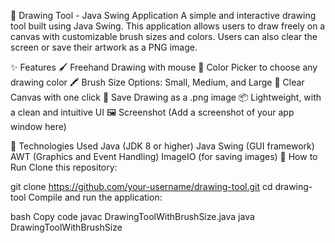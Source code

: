 🎨 Drawing Tool - Java Swing Application A simple and interactive drawing tool built using Java Swing. This application allows users to draw freely on a canvas with customizable brush sizes and colors. Users can also clear the screen or save their artwork as a PNG image.

✨ Features 
🖌️ Freehand Drawing with mouse 
🎨 Color Picker to choose any drawing color 
🖍️ Brush Size Options: Small, Medium, and Large 
🧹 Clear Canvas with one click 
💾 Save Drawing as a .png image 
📦 Lightweight, with a clean and intuitive UI 
🖼️ Screenshot (Add a screenshot of your app window here)

🔧 Technologies Used Java (JDK 8 or higher) Java Swing (GUI framework) AWT (Graphics and Event Handling) ImageIO (for saving images) 
🚀 How to Run Clone this repository:

git clone https://github.com/your-username/drawing-tool.git cd drawing-tool Compile and run the application:

bash Copy code javac DrawingToolWithBrushSize.java java DrawingToolWithBrushSize

